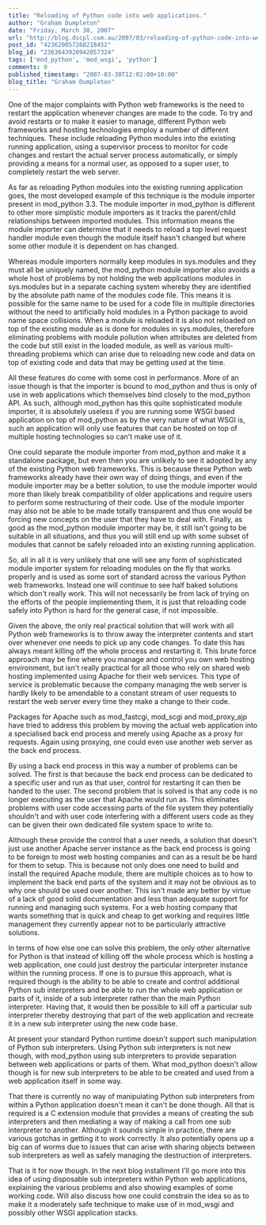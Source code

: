 ```yaml
---
title: "Reloading of Python code into web applications."
author: "Graham Dumpleton"
date: "Friday, March 30, 2007"
url: "http://blog.dscpl.com.au/2007/03/reloading-of-python-code-into-web.html"
post_id: "423620057268218452"
blog_id: "2363643920942057324"
tags: ['mod_python', 'mod_wsgi', 'python']
comments: 0
published_timestamp: "2007-03-30T12:02:00+10:00"
blog_title: "Graham Dumpleton"
---
```


One of the major complaints with Python web frameworks is the need to restart the application whenever changes are made to the code. To try and avoid restarts or to make it easier to manage, different Python web frameworks and hosting technologies employ a number of different techniques. These include reloading Python modules into the existing running application, using a supervisor process to monitor for code changes and restart the actual server process automatically, or simply providing a means for a normal user, as opposed to a super user, to completely restart the web server.  
  
As far as reloading Python modules into the existing running application goes, the most developed example of this technique is the module importer present in mod\_python 3.3. The module importer in mod\_python is different to other more simplistic module importers as it tracks the parent/child relationships between imported modules. This information means the module importer can determine that it needs to reload a top level request handler module even though the module itself hasn't changed but where some other module it is dependent on has changed.  
  
Whereas module importers normally keep modules in sys.modules and they must all be uniquely named, the mod\_python module importer also avoids a whole host of problems by not holding the web applications modules in sys.modules but in a separate caching system whereby they are identified by the absolute path name of the modules code file. This means it is possible for the same name to be used for a code file in multiple directories without the need to artificially hold modules in a Python package to avoid name space collisions. When a module is reloaded it is also not reloaded on top of the existing module as is done for modules in sys.modules, therefore eliminating problems with module pollution when attributes are deleted from the code but still exist in the loaded module, as well as various multi-threading problems which can arise due to reloading new code and data on top of existing code and data that may be getting used at the time.  
  
All these features do come with some cost in performance. More of an issue though is that the importer is bound to mod\_python and thus is only of use in web applications which themselves bind closely to the mod\_python API. As such, although mod\_python has this quite sophisticated module importer, it is absolutely useless if you are running some WSGI based application on top of mod\_python as by the very nature of what WSGI is, such an application will only use features that can be hosted on top of multiple hosting technologies so can't make use of it.  
  
One could separate the module importer from mod\_python and make it a standalone package, but even then you are unlikely to see it adopted by any of the existing Python web frameworks. This is because these Python web frameworks already have their own way of doing things, and even if the module importer may be a better solution, to use the module importer would more than likely break compatibility of older applications and require users to perform some restructuring of their code. Use of the module importer may also not be able to be made totally transparent and thus one would be forcing new concepts on the user that they have to deal with. Finally, as good as the mod\_python module importer may be, it still isn't going to be suitable in all situations, and thus you will still end up with some subset of modules that cannot be safely reloaded into an existing running application.  
  
So, all in all it is very unlikely that one will see any form of sophisticated module importer system for reloading modules on the fly that works properly and is used as some sort of standard across the various Python web frameworks. Instead one will continue to see half baked solutions which don't really work. This will not necessarily be from lack of trying on the efforts of the people implementing them, it is just that reloading code safely into Python is hard for the general case, if not impossible.  
  
Given the above, the only real practical solution that will work with all Python web frameworks is to throw away the interpreter contents and start over whenever one needs to pick up any code changes. To date this has always meant killing off the whole process and restarting it. This brute force approach may be fine where you manage and control you own web hosting environment, but isn't really practical for all those who rely on shared web hosting implemented using Apache for their web services. This type of service is problematic because the company managing the web server is hardly likely to be amendable to a constant stream of user requests to restart the web server every time they make a change to their code.  
  
Packages for Apache such as mod\_fastcgi, mod\_scgi and mod\_proxy\_ajp have tried to address this problem by moving the actual web application into a specialised back end process and merely using Apache as a proxy for requests. Again using proxying, one could even use another web server as the back end process.  
  
By using a back end process in this way a number of problems can be solved. The first is that because the back end process can be dedicated to a specific user and run as that user, control for restarting it can then be handed to the user. The second problem that is solved is that any code is no longer executing as the user that Apache would run as. This eliminates problems with user code accessing parts of the file system they potentially shouldn't and with user code interfering with a different users code as they can be given their own dedicated file system space to write to.  
  
Although these provide the control that a user needs, a solution that doesn't just use another Apache server instance as the back end process is going to be foreign to most web hosting companies and can as a result be be hard for them to setup. This is because not only does one need to build and install the required Apache module, there are multiple choices as to how to implement the back end parts of the system and it may not be obvious as to why one should be used over another. This isn't made any better by virtue of a lack of good solid documentation and less than adequate support for running and managing such systems. For a web hosting company that wants something that is quick and cheap to get working and requires little management they currently appear not to be particularly attractive solutions.  
  
In terms of how else one can solve this problem, the only other alternative for Python is that instead of killing off the whole process which is hosting a web application, one could just destroy the particular interpreter instance within the running process. If one is to pursue this approach, what is required though is the ability to be able to create and control additional Python sub interpreters and be able to run the whole web application or parts of it, inside of a sub interpreter rather than the main Python interpreter. Having that, it would then be possible to kill off a particular sub interpreter thereby destroying that part of the web application and recreate it in a new sub interpreter using the new code base.  
  
At present your standard Python runtime doesn't support such manipulation of Python sub interpreters. Using Python sub interpreters is not new though, with mod\_python using sub interpreters to provide separation between web applications or parts of them. What mod\_python doesn't allow though is for new sub interpreters to be able to be created and used from a web application itself in some way.  
  
That there is currently no way of manipulating Python sub interpreters from within a Python application doesn't mean it can't be done though. All that is required is a C extension module that provides a means of creating the sub interpreters and then mediating a way of making a call from one sub interpreter to another. Although it sounds simple in practice, there are various gotchas in getting it to work correctly. It also potentially opens up a big can of worms due to issues that can arise with sharing objects between sub interpreters as well as safely managing the destruction of interpreters.  
  
That is it for now though. In the next blog installment I'll go more into this idea of using disposable sub interpreters within Python web applications, explaining the various problems and also showing examples of some working code. Will also discuss how one could constrain the idea so as to make it a moderately safe technique to make use of in mod\_wsgi and possibly other WSGI application stacks.